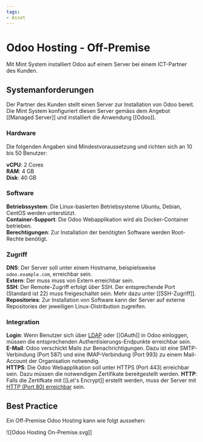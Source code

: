 ```yaml
---
tags:
- Asset
---
```

# Odoo Hosting - Off-Premise

Mit Mint System installiert Odoo auf einem Server bei einem ICT-Partner des Kunden. 

## Systemanforderungen

Der Partner des Kunden stellt einen Server zur Installation von Odoo bereit. Die Mint System konfiguriert diesen Server gemäss dem Angebot [[Managed Server]] und installiert die Anwendung [[Odoo]].

### Hardware

Die folgenden Angaben sind Mindestvoraussetzung und richten sich an 10 bis 50 Benutzer:

**vCPU**: 2 Cores  
**RAM**: 4 GB  
**Disk**: 40 GB  

### Software

**Betriebssystem**: Die Linux-basierten Betriebsysteme Ubuntu, Debian, CentOS werden unterstützt.  
**Container-Support**: Die Odoo Webapplikation wird als Docker-Container betrieben.   
**Berechtigungen**: Zur Installation der benötigten Software werden Root-Rechte benötigt.  

### Zugriff

**DNS**: Der Server soll unter einem Hostname, beispielsweise `odoo.example.com`, erreichbar sein.\
**Extern**: Der muss muss von Extern erreichbar sein.\
**SSH**: Der Remote-Zugriff erfolgt über SSH. Der entsprechende Port (Standard ist 22) muss freigeschaltet sein. Mehr dazu unter [[SSH-Zugriff]].\
**Repositories**: Zur Installation von Software kann der Server auf externe Repositories der jeweiligen Linux-Distribution zugreifen.

### Integration

**Login**: Wenn Benutzer sich über [LDAP](https://www.odoo.com/documentation/user/14.0/general/auth/ldap.html) oder [[OAuth]] in Odoo einloggen, müssen die entsprechenden Authentisierungs-Endpunkte erreichbar sein.  
**E-Mail**: Odoo verschickt Mails zur Benachrichtigungen. Dazu ist eine SMTP-Verbindung (Port 587) und eine IMAP-Verbindung (Port 993) zu einem Mail-Account der Organisation notwendig.  
**HTTPS**: Die Odoo Webapplikation soll unter HTTPS (Port 443) erreichbar sein. Dazu müssen die notwendigen Zertifikate bereitgestellt werden.
**HTTP**: Falls die Zertifkate mit [[Let's Encrypt]] erstellt werden, muss der Server mit [HTTP (Port 80) erreichbar](https://letsencrypt.org/docs/allow-port-80/) sein.

## Best Practice

Ein Off-Premise Odoo Hosting kann wie folgt aussehen:

![[Odoo Hosting On-Premise.svg]]
